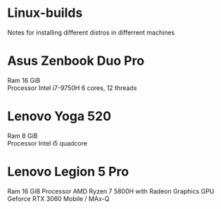 # Linux-builds
Notes for installing different distros in differrent machines

# Asus Zenbook Duo Pro
Ram 16 GiB  
Processor Intel i7-9750H 6 cores, 12 threads  

# Lenovo Yoga 520
Ram 8 GiB  
Processor Intel i5 quadcore  

# Lenovo Legion 5 Pro
Ram  16 GiB
Processor   AMD Ryzen 7 5800H with Radeon Graphics
GPU Geforce RTX 3060 Mobile / MAx-Q
